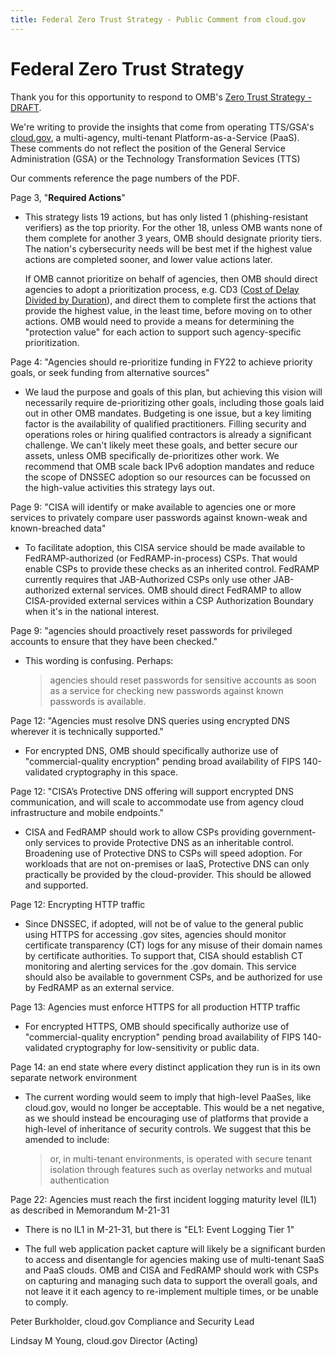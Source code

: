 ```yaml
---
title: Federal Zero Trust Strategy - Public Comment from cloud.gov
---
```


# Federal Zero Trust Strategy


Thank you for this opportunity to respond to OMB's [Zero Trust Strategy - DRAFT](https://zerotrust.cyber.gov/downloads/Office%20of%20Management%20and%20Budget%20-%20Federal%20Zero%20Trust%20Strategy%20-%20DRAFT%20For%20Public%20Comment%20-%202021-09-07.pdf).

We're writing to provide the insights that come from operating TTS/GSA's [cloud.gov](https://cloud.gov), a multi-agency, multi-tenant Platform-as-a-Service (PaaS). These comments do not reflect the position of the General Service Administration (GSA) or the Technology Transformation Sevices (TTS)


Our comments reference the page numbers of the PDF.


Page 3, "**Required Actions**"

* This strategy lists 19 actions, but has only listed 1 (phishing-resistant verifiers) as the top priority.  For the other 18, unless OMB wants none of them complete for another 3 years, OMB should designate priority tiers. The nation's cybersecurity needs will be best met if the highest value actions are completed sooner, and lower value actions later.  

  If OMB cannot prioritize on behalf of agencies, then OMB should direct agencies to adopt a prioritization process, e.g. CD3 ([Cost of Delay Divided by Duration](https://blackswanfarming.com/cost-of-delay-divided-by-duration/)), and direct them to complete first the actions that provide the highest value, in the least time, before moving on to other actions. OMB would need to provide a means for determining the "protection value" for each action to support such agency-specific prioritization.

Page 4: "Agencies should re-prioritize funding in FY22 to achieve priority goals, or seek funding from alternative sources"

* We laud the purpose and goals of this plan, but achieving this vision will necessarily require de-prioritizing other goals, including those goals laid out in other OMB mandates. Budgeting is one issue, but a key limiting factor is the availability of qualified practitioners. Filling security and operations roles or hiring qualified contractors is already a significant challenge.  We can't likely meet these goals, and better secure our assets, unless OMB specifically de-prioritizes other work.  We recommend that OMB scale back IPv6 adoption mandates and reduce the scope of DNSSEC adoption so our resources can be focussed on the high-value activities this strategy lays out.

Page 9: "CISA will identify or make available to agencies one or more services to privately compare user passwords against known-weak and known-breached data"

* To facilitate adoption, this CISA service should be made available to FedRAMP-authorized (or FedRAMP-in-process) CSPs. That would enable CSPs to provide these checks as an inherited control.  FedRAMP currently requires that JAB-Authorized CSPs only use other JAB-authorized external services. OMB should direct FedRAMP to allow CISA-provided external services within a CSP Authorization Boundary when it's in the national interest.

Page 9: "agencies should proactively reset passwords for privileged accounts to ensure that they have been checked."

* This wording is confusing. Perhaps:
  > agencies should reset passwords for sensitive accounts as soon as a service for checking new passwords against known passwords is available.

Page 12: "Agencies must resolve DNS queries using encrypted DNS wherever it is technically supported."

* For encrypted DNS, OMB should specifically authorize use of "commercial-quality encryption" pending broad availability of FIPS 140-validated cryptography in this space.

Page 12: "CISA’s Protective DNS offering will support encrypted DNS communication, and will scale to accommodate use from agency cloud infrastructure and mobile endpoints."

* CISA and FedRAMP should work to allow CSPs providing government-only services to provide Protective DNS as an inheritable control. Broadening use of Protective DNS to CSPs will speed adoption.  For workloads that are not on-premises or IaaS, Protective DNS can only practically be provided by the cloud-provider. This should be allowed and supported.

Page 12: Encrypting HTTP traffic

* Since DNSSEC, if adopted, will not be of value to the general public using HTTPS for accessing .gov sites, agencies should monitor certificate transparency (CT) logs for any misuse of their domain names by certificate authorities.
To support that, CISA should establish CT monitoring and alerting services for the .gov domain. This service should also be available to government CSPs, and be authorized for use by FedRAMP as an external service. 

Page 13: Agencies must enforce HTTPS for all production HTTP traffic

* For encrypted HTTPS, OMB should specifically authorize use of "commercial-quality encryption" pending broad availability of FIPS 140-validated cryptography for low-sensitivity or public data.


Page 14: an end state where every distinct application they run is in its own separate network environment

* The current wording would seem to imply that high-level PaaSes, like cloud.gov, would no longer be acceptable. This would be a net negative, as we should instead be encouraging use of platforms that provide a high-level of inheritance of security controls.  We suggest that this be amended to include: 
  > or, in multi-tenant environments, is operated with secure tenant isolation through features such as overlay networks and mutual authentication

Page 22: Agencies must reach the first incident logging maturity level (IL1) as described in Memorandum M-21-31

* There is no IL1 in M-21-31, but there is "EL1: Event Logging Tier 1"

* The full web application packet capture will likely be a significant burden to access and disentangle for agencies making use of multi-tenant SaaS and PaaS clouds.  OMB and CISA and FedRAMP should work with CSPs on capturing and managing such data to support the overall goals, and not leave it it each agency to re-implement multiple times, or be unable to comply.



Peter Burkholder, cloud.gov Compliance and Security Lead

Lindsay M Young, cloud.gov Director (Acting)

